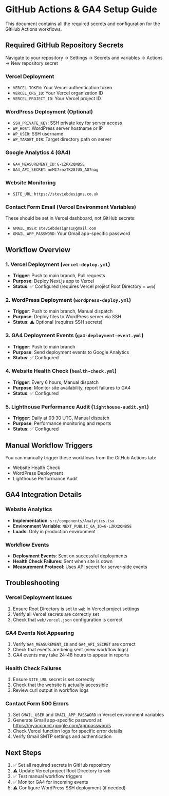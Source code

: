 # GitHub Actions & GA4 Setup Guide

This document contains all the required secrets and configuration for the GitHub Actions workflows.

## Required GitHub Repository Secrets

Navigate to your repository → Settings → Secrets and variables → Actions → New repository secret

### Vercel Deployment
- `VERCEL_TOKEN`: Your Vercel authentication token
- `VERCEL_ORG_ID`: Your Vercel organization ID  
- `VERCEL_PROJECT_ID`: Your Vercel project ID

### WordPress Deployment (Optional)
- `SSH_PRIVATE_KEY`: SSH private key for server access
- `WP_HOST`: WordPress server hostname or IP
- `WP_USER`: SSH username
- `WP_TARGET_DIR`: Target directory path on server

### Google Analytics 4 (GA4)
- `GA4_MEASUREMENT_ID`: `G-LZRX2QNB5E`
- `GA4_API_SECRET`: `nnMI7rnzTK28fU5_AO7nag`

### Website Monitoring
- `SITE_URL`: `https://steviebdesigns.co.uk`

### Contact Form Email (Vercel Environment Variables)
These should be set in Vercel dashboard, not GitHub secrets:
- `GMAIL_USER`: `steviebdesigns1@gmail.com`
- `GMAIL_APP_PASSWORD`: Your Gmail app-specific password

## Workflow Overview

### 1. Vercel Deployment (`vercel-deploy.yml`)
- **Trigger**: Push to main branch, Pull requests
- **Purpose**: Deploy Next.js app to Vercel
- **Status**: ✅ Configured (requires Vercel project Root Directory = `web`)

### 2. WordPress Deployment (`wordpress-deploy.yml`) 
- **Trigger**: Push to main branch, Manual dispatch
- **Purpose**: Deploy files to WordPress server via SSH
- **Status**: ⚠️ Optional (requires SSH secrets)

### 3. GA4 Deployment Events (`ga4-deployment-event.yml`)
- **Trigger**: Push to main branch  
- **Purpose**: Send deployment events to Google Analytics
- **Status**: ✅ Configured

### 4. Website Health Check (`health-check.yml`)
- **Trigger**: Every 6 hours, Manual dispatch
- **Purpose**: Monitor site availability, report failures to GA4
- **Status**: ✅ Configured

### 5. Lighthouse Performance Audit (`lighthouse-audit.yml`)
- **Trigger**: Daily at 03:30 UTC, Manual dispatch
- **Purpose**: Performance monitoring and reports
- **Status**: ✅ Configured

## Manual Workflow Triggers

You can manually trigger these workflows from the GitHub Actions tab:
- Website Health Check
- WordPress Deployment  
- Lighthouse Performance Audit

## GA4 Integration Details

### Website Analytics
- **Implementation**: `src/components/Analytics.tsx`
- **Environment Variable**: `NEXT_PUBLIC_GA_ID=G-LZRX2QNB5E`
- **Loads**: Only in production environment

### Workflow Events
- **Deployment Events**: Sent on successful deployments
- **Health Check Failures**: Sent when site is down
- **Measurement Protocol**: Uses API secret for server-side events

## Troubleshooting

### Vercel Deployment Issues
1. Ensure Root Directory is set to `web` in Vercel project settings
2. Verify all Vercel secrets are correctly set
3. Check that `web/vercel.json` configuration is correct

### GA4 Events Not Appearing
1. Verify `GA4_MEASUREMENT_ID` and `GA4_API_SECRET` are correct
2. Check that events are being sent (view workflow logs)
3. GA4 events may take 24-48 hours to appear in reports

### Health Check Failures
1. Ensure `SITE_URL` secret is set correctly
2. Check that the website is actually accessible
3. Review curl output in workflow logs

### Contact Form 500 Errors
1. Set `GMAIL_USER` and `GMAIL_APP_PASSWORD` in Vercel environment variables
2. Generate Gmail app-specific password at: https://myaccount.google.com/apppasswords
3. Check Vercel function logs for specific error details
4. Verify Gmail SMTP settings and authentication

## Next Steps

1. ✅ Set all required secrets in GitHub repository
2. ⚠️ Update Vercel project Root Directory to `web`
3. ✅ Test manual workflow triggers
4. ✅ Monitor GA4 for incoming events
5. ⚠️ Configure WordPress SSH deployment (if needed)
